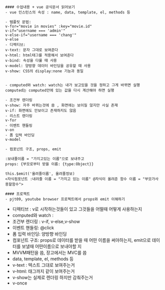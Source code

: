 ```
#### 수업내용 + vue 공식문서 읽어보기
- vue 인스턴스의 속성 : name, data, template, el, methods 등

- 템플릿 문법: 
v-for="movie in movies" :key="movie.id"
v-if="username === 'admin'"
v-else-if="username === 'chang'"
v-else
- 디렉티브: 
v-text: 문자 그대로 보여준다
v-html: html태그를 적용해서 보여준다
v-bind: 속성을 다룰 때 사용
v-model: 양방향 데이터 바인딩을 공유할 때 사용
v-show: CSS의 display:none 기능과 동일


- computed와 watch: watch는 내가 보고있을 것을 정하고 그게 바뀌면 실행
computed는 computed안에 있는 값을 다시 계산해야 하면 실행

- 조건부 렌더링
v-show: 자주 바뀌는것에 씀 , 화면에는 보이질 않지만 사실 존재
v-if: 화면에도 안보이고 존재하지도 않음
- 리스트 렌더링
v-for
- 이벤트 핸들링
v-on
- 폼 입력 바인딩
v-model

- 컴포넌트 구조, props, emit 

:보내줄이름 = "가지고있는 이름"으로 보내주고
props: {부모로부터 받을 이름: {type:Object}}

this.$emit('올려줄이름', 올려줄정보)
<자식컴포넌트 :내려줄 이름 = "가지고 있는 이름" @자식이 올려준 함수 이름 = "부모가사용할함수">

#### 프로젝트
- pjt09, youtube browser 프로젝트에서 props와 emit 이해하기
```

- 디렉티브 : v로 시작하는것들이 있고 그것들을 어떨때 어떻게 사용하는지
- computed와 watch : 
- 조건부 렌더링 : v-if, v-else,v-show
- 이벤트 핸들링: @click
- 폼 입력 바인딩: 양방향 바인딩
- 컴포넌트 구조: props로 데이터를 받을 때 어떤 이름을 써야하는지, emit으로 데이터를 보낼때 어떤이름으로 보내야할 지
- MVVM패턴을 씀, 장고에서는 MVC를 씀
- data, template, el, methods 등
- v-text :  텍스트 그대로 보여주는거
- v-html: 태그까지 같이 보여주는거
- v-show는 실제로 렌더링 하지만 감춰주는거
- v-once
